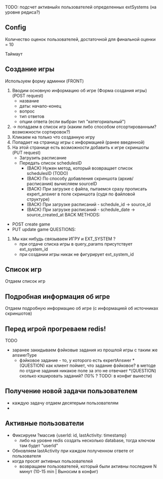 TODO: подсчет активныйх пользователей определенных extSystems (на уровне редиса?)

## Config
Количество оценок пользователей, достаточной для финальной оценки = 10

Таймаут

## Создание игры

Используем форму админки (FRONT)
1) Вводим основную информацию об игре (Форма создания игры) (POST request)
    * название
    * даты: начало-конец
    * вопрос
    * тип ответов
    * опции ответа (если выбран тип "категориальный") 
2) -> попадаем в список игр (каким либо способом отсортированным? возможности сортировок?)
3) Кликаем на только что созданную игру
4) Попадает на страницу игры с информацией (ранее введенной)
5) На этой странице есть возможности добавить к игре скриншоты (PUT request)
    * Загрузить расписание
    * Передать список schedulesID 
        * (BACK) Нужен метод, который возвращает список schedulesID (TODO)
        * (BACK) По способу добавления скриншота (архив/расписания) вычисляем sourceID
        * (BACK) При загрузке с файла, пытаемся сразу прописать expert_answer в поле скриншота (судя по файловой структуре)
        * (BACK) При загрузке расписаний - schedule_id -> source_id
        * (BACK) При загрузке расписаний - schedule_date -> source_created_at 
BACK METHODS:
* POST create game
* PUT update game
QUESTIONS:
1) Мы как нибудь связываем ИГРУ и EXT_SYSTEM ?
    * при отдаче списка игры в query_params присутствует ext_system_id
    * при создании игры никак не фигурирует ext_system_id

## Список игр
Отдаем список игр

## Подробная информация об игре
Отдаем подробную информацию об игре (с информацией об источниках скриншотов)

## Перед игрой прогреваем redis!
TODO
* заранее закидываем фэйковые задания из прошлой игры с таким же answerType
    * фэйковое задание - то, у которого есть expertAnswer 
        *(QUESTION) как клиент поймет, что задание фэйковое? в методе по отдаче задания никакое поле за это не отвечает
    *(QUESTION) сколько кэшировать заданий? (10% ? TODO: в конфиг вынести)
## Получение новой задачи пользователем
* каждую задачу отдаем десятерым пользователям
* 

## Активные пользователи
* Фиксируем ?массив {userId: id, lastActivity: timestamp}
    * либо на уровне redis создать несколько database, тогда ключом там будет "userId"
* Обновляем lastActivity при каждом полученном ответе от пользователя
* когда просят активных пользователей
    * возвращаем пользователей, который были активны последние N минут (10-15 min | Выносим в конфиг)
